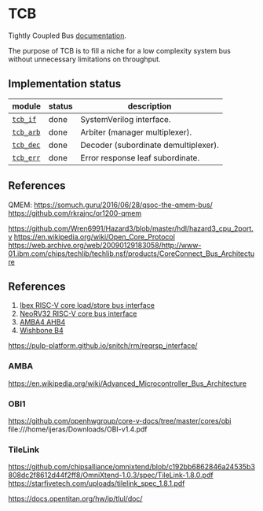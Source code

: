 # TCB

Tightly Coupled Bus [documentation](doc/TCB.md).

The purpose of TCB is to fill a niche for a low complexity system bus
without unnecessary limitations on throughput.

## Implementation status

| module | status | description |
|--------|--------|-------------|
| [`tcb_if` ](hdl/rtl/tcb_if.sv ) | done | SystemVerilog interface. |
| [`tcb_arb`](hdl/rtl/tcb_arb.sv) | done | Arbiter (manager multiplexer). |
| [`tcb_dec`](hdl/rtl/tcb_dec.sv) | done | Decoder (subordinate demultiplexer). |
| [`tcb_err`](hdl/rtl/tcb_err.sv) | done | Error response leaf subordinate. |


## References

QMEM:
https://somuch.guru/2016/06/28/qsoc-the-qmem-bus/
https://github.com/rkrajnc/or1200-qmem

https://github.com/Wren6991/Hazard3/blob/master/hdl/hazard3_cpu_2port.v
https://en.wikipedia.org/wiki/Open_Core_Protocol
https://web.archive.org/web/20090129183058/http://www-01.ibm.com/chips/techlib/techlib.nsf/products/CoreConnect_Bus_Architecture

## References

1. [Ibex RISC-V core load/store bus interface](https://ibex-core.readthedocs.io/en/latest/02_user/integration.html)
2. [NeoRV32 RISC-V core bus interface](https://stnolting.github.io/neorv32/#_bus_interface)
3. [AMBA4 AHB4](https://developer.arm.com/documentation/ihi0033/latest/)
4. [Wishbone B4](https://cdn.opencores.org/downloads/wbspec_b4.pdf)

https://pulp-platform.github.io/snitch/rm/reqrsp_interface/

### AMBA

https://en.wikipedia.org/wiki/Advanced_Microcontroller_Bus_Architecture

### OBI1

https://github.com/openhwgroup/core-v-docs/tree/master/cores/obi
file:///home/ijeras/Downloads/OBI-v1.4.pdf

### TileLink

https://github.com/chipsalliance/omnixtend/blob/c192bb6862846a24535b3808dc2f8612d44f2ff8/OmniXtend-1.0.3/spec/TileLink-1.8.0.pdf
https://starfivetech.com/uploads/tilelink_spec_1.8.1.pdf

https://docs.opentitan.org/hw/ip/tlul/doc/